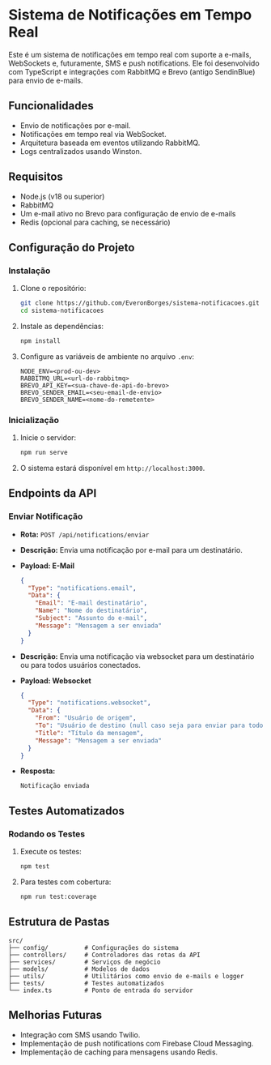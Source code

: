 # Sistema de Notificações em Tempo Real

Este é um sistema de notificações em tempo real com suporte a e-mails, WebSockets e, futuramente, SMS e push notifications. Ele foi desenvolvido com TypeScript e integrações com RabbitMQ e Brevo (antigo SendinBlue) para envio de e-mails.

## Funcionalidades

- Envio de notificações por e-mail.
- Notificações em tempo real via WebSocket.
- Arquitetura baseada em eventos utilizando RabbitMQ.
- Logs centralizados usando Winston.

## Requisitos

- Node.js (v18 ou superior)
- RabbitMQ
- Um e-mail ativo no Brevo para configuração de envio de e-mails
- Redis (opcional para caching, se necessário)

## Configuração do Projeto

### Instalação

1. Clone o repositório:

   ```bash
   git clone https://github.com/EveronBorges/sistema-notificacoes.git
   cd sistema-notificacoes
   ```

2. Instale as dependências:

   ```bash
   npm install
   ```

3. Configure as variáveis de ambiente no arquivo `.env`:

   ```env
   NODE_ENV=<prod-ou-dev>
   RABBITMQ_URL=<url-do-rabbitmq>
   BREVO_API_KEY=<sua-chave-de-api-do-brevo>
   BREVO_SENDER_EMAIL=<seu-email-de-envio>
   BREVO_SENDER_NAME=<nome-do-remetente>
   ```

### Inicialização

1. Inicie o servidor:

   ```bash
   npm run serve
   ```

2. O sistema estará disponível em `http://localhost:3000`.

## Endpoints da API

### Enviar Notificação

- **Rota:** `POST /api/notifications/enviar`
- **Descrição:** Envia uma notificação por e-mail para um destinatário.
- **Payload: E-Mail**

  ```json
  {
    "Type": "notifications.email",
    "Data": {
      "Email": "E-mail destinatário",
      "Name": "Nome do destinatário",
      "Subject": "Assunto do e-mail",
      "Message": "Mensagem a ser enviada"
    }
  }
  ```

- **Descrição:** Envia uma notificação via websocket para um destinatário ou para todos usuários conectados.
- **Payload: Websocket**

  ```json
  {
    "Type": "notifications.websocket",
    "Data": {
      "From": "Usuário de origem",
      "To": "Usuário de destino (null caso seja para enviar para todos)",
      "Title": "Título da mensagem",
      "Message": "Mensagem a ser enviada"
    }
  }
  ```

- **Resposta:**

  ```text
  Notificação enviada
  ```

## Testes Automatizados

### Rodando os Testes

1. Execute os testes:

   ```bash
   npm test
   ```

2. Para testes com cobertura:

   ```bash
   npm run test:coverage
   ```

## Estrutura de Pastas

```plaintext
src/
├── config/          # Configurações do sistema
├── controllers/     # Controladores das rotas da API
├── services/        # Serviços de negócio
├── models/          # Modelos de dados
├── utils/           # Utilitários como envio de e-mails e logger
├── tests/           # Testes automatizados
└── index.ts         # Ponto de entrada do servidor
```

## Melhorias Futuras

- Integração com SMS usando Twilio.
- Implementação de push notifications com Firebase Cloud Messaging.
- Implementação de caching para mensagens usando Redis.
